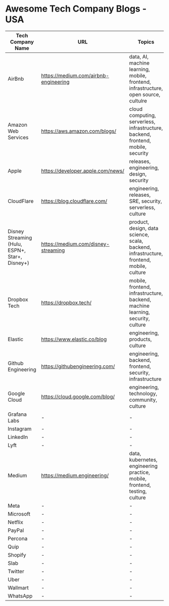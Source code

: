 # Awesome Tech Company Blogs - USA

| Tech Company Name | URL | Topics | Github Orgs |
|-------------------|-----|--------|-------------|
| AirBnb | https://medium.com/airbnb-engineering | data, AI, machine learning, mobile, frontend, infrastructure, open source, cultulre | https://github.com/airbnb |
| Amazon Web Services| https://aws.amazon.com/blogs/ | cloud computing, serverless, infrastructure, backend, frontend, mobile, security | https://github.com/aws |
| Apple | https://developer.apple.com/news/ | releases, engineering, design, security | https://github.com/apple |
| CloudFlare | https://blog.cloudflare.com/ | engineering, releases, SRE, security, serverless, culture | https://github.com/cloudflare |
| Disney Streaming (Hulu, ESPN+, Star+, Disney+) | https://medium.com/disney-streaming | product, design, data science, scala, backend, infrastructure, frontend, mobile, culture | https://github.com/disneystreaming |
| Dropbox Tech | https://dropbox.tech/ | mobile, frontend, infrastructure, backend, machine learning, security, culture | https://github.com/dropbox |
| Elastic | https://www.elastic.co/blog | engineering, products, culture | https://github.com/elastic |
| Github Engineering | https://githubengineering.com/ | engineering, backend, frontend, security, infrastructure | https://github.com/github |
| Google Cloud | https://cloud.google.com/blog/ | engineering, technology, community, culture | https://github.com/GoogleCloudPlatform |
| Grafana Labs | - | - | - |
| Instagram | - | - | - |
| LinkedIn | - | - | - |
| Lyft | - | - | - |
| Medium | https://medium.engineering/ | data, kubernetes, engineering practice, mobile, frontend, testing, culture | - |
| Meta | - | - | - |
| Microsoft | - | - |
| Netflix | - | - | - |
| PayPal | - | - | - |
| Percona | - | - | - |
| Quip | - | - | - |
| Shopify | - | - | - |
| Slab | - | - | - |
| Twitter | - | - | - |
| Uber | - | - | - |
| Wallmart | - | - | - |
| WhatsApp | - | - | - |